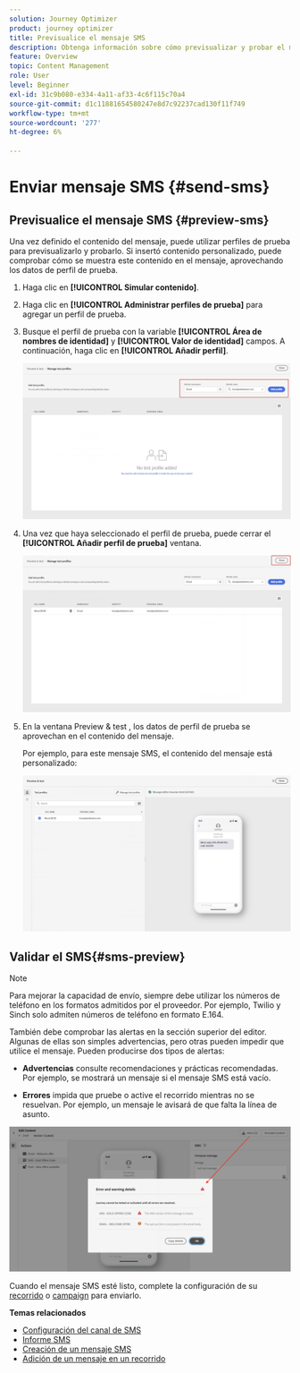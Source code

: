 ```yaml
---
solution: Journey Optimizer
product: journey optimizer
title: Previsualice el mensaje SMS
description: Obtenga información sobre cómo previsualizar y probar el mensaje SMS en Journey Optimizer
feature: Overview
topic: Content Management
role: User
level: Beginner
exl-id: 31c9b080-e334-4a11-af33-4c6f115c70a4
source-git-commit: d1c11881654580247e8d7c92237cad130f11f749
workflow-type: tm+mt
source-wordcount: '277'
ht-degree: 6%

---
```


# Enviar mensaje SMS {#send-sms}

## Previsualice el mensaje SMS {#preview-sms}

Una vez definido el contenido del mensaje, puede utilizar perfiles de prueba para previsualizarlo y probarlo. Si insertó contenido personalizado, puede comprobar cómo se muestra este contenido en el mensaje, aprovechando los datos de perfil de prueba.

1. Haga clic en **[!UICONTROL Simular contenido]**.

1. Haga clic en **[!UICONTROL Administrar perfiles de prueba]** para agregar un perfil de prueba.

1. Busque el perfil de prueba con la variable **[!UICONTROL Área de nombres de identidad]** y **[!UICONTROL Valor de identidad]** campos. A continuación, haga clic en **[!UICONTROL Añadir perfil]**.

   ![](assets/sms_preview_3.png)

1. Una vez que haya seleccionado el perfil de prueba, puede cerrar el **[!UICONTROL Añadir perfil de prueba]** ventana.

   ![](assets/sms_preview_1.png)

1. En la ventana Preview &amp; test , los datos de perfil de prueba se aprovechan en el contenido del mensaje.

   Por ejemplo, para este mensaje SMS, el contenido del mensaje está personalizado:

   ![](assets/sms_preview_2.png)

## Validar el SMS{#sms-preview}

>[!NOTE]
>
> Para mejorar la capacidad de envío, siempre debe utilizar los números de teléfono en los formatos admitidos por el proveedor. Por ejemplo, Twilio y Sinch solo admiten números de teléfono en formato E.164.

También debe comprobar las alertas en la sección superior del editor.  Algunas de ellas son simples advertencias, pero otras pueden impedir que utilice el mensaje. Pueden producirse dos tipos de alertas:

* **Advertencias** consulte recomendaciones y prácticas recomendadas. Por ejemplo, se mostrará un mensaje si el mensaje SMS está vacío.

* **Errores** impida que pruebe o active el recorrido mientras no se resuelvan. Por ejemplo, un mensaje le avisará de que falta la línea de asunto.

![](assets/sms-alert-button.png)

Cuando el mensaje SMS esté listo, complete la configuración de su [recorrido](../building-journeys/journey-gs.md) o [campaign](../campaigns/create-campaign.md) para enviarlo.

**Temas relacionados**

* [Configuración del canal de SMS](sms-configuration.md)
* [Informe SMS](../reports/journey-global-report.md#sms-global)
* [Creación de un mensaje SMS](create-sms.md)
* [Adición de un mensaje en un recorrido](../building-journeys/journeys-message.md)
